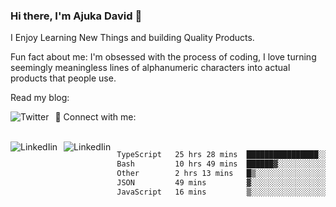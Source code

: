 ### Hi there, I'm Ajuka David 🥷

I Enjoy Learning New Things and building Quality Products.

Fun fact about me: I'm obsessed with the process of coding, I love turning seemingly meaningless lines of alphanumeric characters into actual products that people use.

Read my blog:

<a href="https://tobit.hashnode.dev/"> <img src="https://img.shields.io/badge/Hashnode-2962FF?style=for-the-badge&logo=hashnode&logoColor=white"
     alt="Twitter"
     style="float: left; margin-right: 10px;" /> </a>


📱 Connect with me: 

<br />
<a href="https://www.linkedin.com/in/david-ajuka-630660144/"> <img src="https://img.shields.io/badge/LinkedIn-0077B5?style=for-the-badge&logo=linkedin&logoColor=white"
     alt="LinkedIin"
     style="float: left; margin-right: 10px;" /> </a> <a href="mailto:ajuka.zephiniah@gmail.com"> <img src="https://img.shields.io/badge/Gmail-D14836?style=for-the-badge&logo=gmail&logoColor=white"
     alt="LinkedIin"
     style="float: left; margin-right: 10px;" /> </a>
     

<!--START_SECTION:waka-->

```txt
TypeScript   25 hrs 28 mins  ████████████████░░░░░░░░░   63.88 %
Bash         10 hrs 49 mins  ██████▓░░░░░░░░░░░░░░░░░░   27.16 %
Other        2 hrs 13 mins   █▒░░░░░░░░░░░░░░░░░░░░░░░   05.60 %
JSON         49 mins         ▓░░░░░░░░░░░░░░░░░░░░░░░░   02.06 %
JavaScript   16 mins         ▒░░░░░░░░░░░░░░░░░░░░░░░░   00.67 %
```

<!--END_SECTION:waka-->
